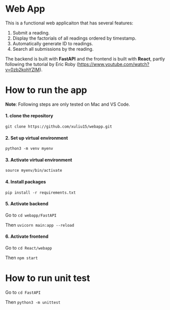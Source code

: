 # Web App

This is a functional web applicaiton that has several features:
1. Submit a reading.
2. Display the factorials of all readings ordered by timestamp.
3. Automatically generate ID to readings. 
4. Search all submissions by the reading.

The backend is built with **FastAPI** and the frontend is built with **React**, partly following the tutorial by Eric Roby (https://www.youtube.com/watch?v=0zb2kohYZIM).

# How to run the app
**Note**: Following steps are only tested on Mac and VS Code.

#### 1. clone the repository
   
`git clone https://github.com/xuliu15/webapp.git`

#### 2. Set up virtual environment

`python3 -m venv myenv`

#### 3. Activate virtual environment

`source myenv/bin/activate`

#### 4. Install packages
   
`pip install -r requirements.txt`

#### 5. Activate backend
   
Go to `cd webapp/FastAPI`

Then `uvicorn main:app --reload`

#### 6. Activate frontend
   
Go to `cd React/webapp`

Then `npm start` 

# How to run unit test

Go to `cd FastAPI`

Then `python3 -m unittest`





